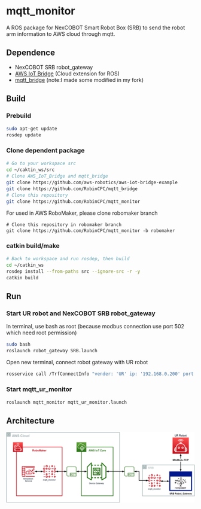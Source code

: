 # mqtt_monitor
A ROS package for NexCOBOT Smart Robot Box (SRB) to send the robot arm information to AWS cloud through mqtt.

## Dependence
* NexCOBOT SRB robot_gateway
* [AWS IoT Bridge](https://github.com/aws-robotics/aws-iot-bridge-example) (Cloud extension for ROS)
* [mqtt_bridge](https://github.com/RobinCPC/mqtt_bridge) (note:I made some modified in my fork)

## Build
### Prebuild
``` bash
sudo apt-get update
rosdep update
```

### Clone dependent package
```bash
# Go to your workspace src
cd ~/caktin_ws/src
# Clone AWS_IoT_Bridge and mqtt_bridge
git clone https://github.com/aws-robotics/aws-iot-bridge-example
git clone https://github.com/RobinCPC/mqtt_bridge
# Clone this repository
git clone https://github.com/RobinCPC/mqtt_monitor
```

For used in AWS RoboMaker, please clone robomaker branch
``` bas
# Clone this repository in robomaker branch
git clone https://github.com/RobinCPC/mqtt_monitor -b robomaker
```

### catkin build/make
``` bash
# Back to workspace and run rosdep, then build
cd ~/catkin_ws
rosdep install --from-paths src --ignore-src -r -y
catkin build
```

## Run
### Start UR robot and NexCOBOT SRB robot_gateway
In terminal, use bash as root (because modbus connection use port 502 which need root permission)
``` bash
sudo bash
roslaunch robot_gateway SRB.launch
```

Open new terminal, connect robot gateway with UR robot
``` bash
rosservice call /TrfConnectInfo "vender: 'UR' ip: '192.168.0.200' port: 1"  # note: the ip will need to find from UR controller
```

### Start mqtt_ur_monitor
``` bash
roslaunch mqtt_monitor mqtt_ur_monitor.launch
```

## Architecture
![architecture](./docs/images/UR_Monitor_AWS.png)

